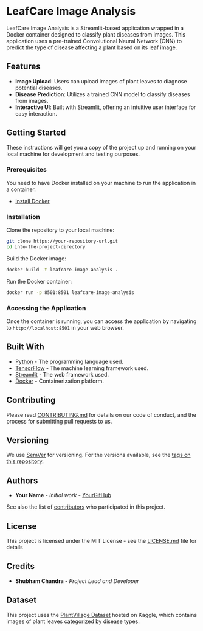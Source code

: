 # LeafCare Image Analysis

LeafCare Image Analysis is a Streamlit-based application wrapped in a Docker container designed to classify plant diseases from images. This application uses a pre-trained Convolutional Neural Network (CNN) to predict the type of disease affecting a plant based on its leaf image.

## Features

- **Image Upload**: Users can upload images of plant leaves to diagnose potential diseases.
- **Disease Prediction**: Utilizes a trained CNN model to classify diseases from images.
- **Interactive UI**: Built with Streamlit, offering an intuitive user interface for easy interaction.

## Getting Started

These instructions will get you a copy of the project up and running on your local machine for development and testing purposes.

### Prerequisites

You need to have Docker installed on your machine to run the application in a container.

- [Install Docker](https://docs.docker.com/get-docker/)

### Installation

Clone the repository to your local machine:

```bash
git clone https://your-repository-url.git
cd into-the-project-directory
```

Build the Docker image:

```bash
docker build -t leafcare-image-analysis .
```

Run the Docker container:

```bash
docker run -p 8501:8501 leafcare-image-analysis
```

### Accessing the Application

Once the container is running, you can access the application by navigating to `http://localhost:8501` in your web browser.

## Built With

- [Python](https://www.python.org/) - The programming language used.
- [TensorFlow](https://www.tensorflow.org/) - The machine learning framework used.
- [Streamlit](https://streamlit.io/) - The web framework used.
- [Docker](https://www.docker.com/) - Containerization platform.

## Contributing

Please read [CONTRIBUTING.md](https://your-repository-url/CONTRIBUTING.md) for details on our code of conduct, and the process for submitting pull requests to us.

## Versioning

We use [SemVer](http://semver.org/) for versioning. For the versions available, see the [tags on this repository](https://your-repository-url/tags).

## Authors

- **Your Name** - *Initial work* - [YourGitHub](https://github.com/yourusername)

See also the list of [contributors](https://your-repository-url/contributors) who participated in this project.

## License

This project is licensed under the MIT License - see the [LICENSE.md](LICENSE.md) file for details


## Credits

- **Shubham Chandra** - *Project Lead and Developer*

## Dataset

This project uses the [PlantVillage Dataset](https://www.kaggle.com/datasets/abdallahalidev/plantvillage-dataset) hosted on Kaggle, which contains images of plant leaves categorized by disease types.
